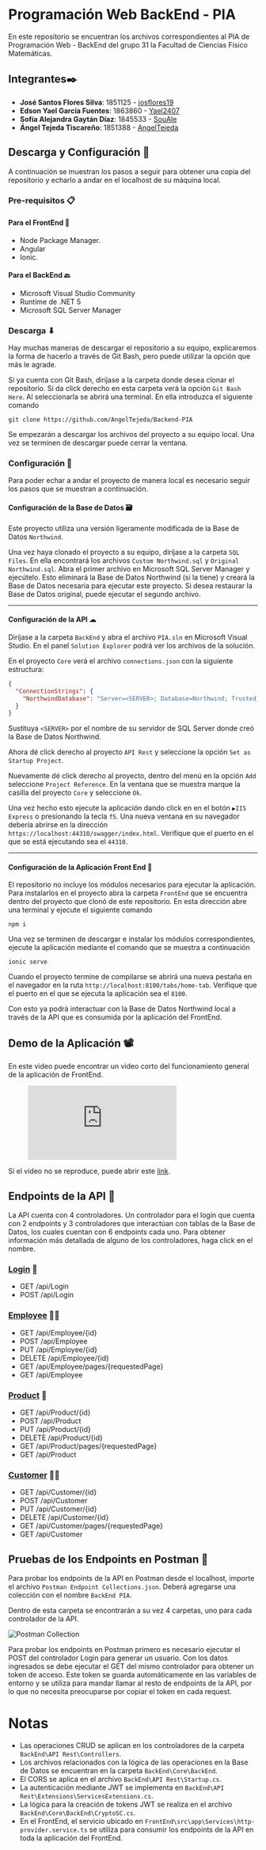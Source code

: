 ﻿# Programación Web BackEnd - PIA
En este repositorio se encuentran los archivos correspondientes al PIA de Programación Web - BackEnd del grupo 31 la Facultad de Ciencias Físico Matemáticas.


## Integrantes✒️
* **José Santos Flores Silva**: 1851125 -  [josflores19](https://github.com/josflores19)
* **Edson Yael García Fuentes**: 1863860 - [Yael2407](https://github.com/Yael2407)
* **Sofía Alejandra Gaytán Díaz**: 1845533 - [SouAle](https://github.com/SouAle)
* **Ángel Tejeda Tiscareño**: 1851388 - [AngelTejeda](https://github.com/AngelTejeda)

## Descarga y Configuración 🔨
A continuación se muestran los pasos a seguir para obtener una copia del repositorio y echarlo a andar en el localhost de su máquina local.

### Pre-requisitos 📋
#### Para el FrontEnd 📱
* Node Package Manager.
* Angular
* Ionic.

#### Para el BackEnd 🔙
* Microsoft Visual Studio Community
* Runtime de .NET 5
* Microsoft SQL Server Manager

### Descarga ⬇
Hay muchas maneras de descargar el repositorio a su equipo, explicaremos la forma de hacerlo a través de Git Bash, pero puede utilizar la opción que más le agrade.

Si ya cuenta con Git Bash, diríjase a la carpeta donde desea clonar el repositorio. Si da click derecho en esta carpeta verá la opción `Git Bash Here`. Al seleccionarla se abrirá una terminal. En ella introduzca el siguiente comando

```
git clone https://github.com/AngelTejeda/Backend-PIA
```

Se empezarán a descargar los archivos del proyecto a su equipo local. Una vez se terminen de descargar puede cerrar la ventana.

### Configuración 🔧
Para poder echar a andar el proyecto de manera local es necesario seguir los pasos que se muestran a continuación.

#### Configuración de la Base de Datos 🗃️
Este proyecto utiliza una versión ligeramente modificada de la Base de Datos `Northwind`.

Una vez haya clonado el proyecto a su equipo, diríjase a la carpeta `SQL Files`. En ella encontrará los archivos `Custom Northwind.sql` y `Original Northwind.sql`. Abra el primer archivo en Microsoft SQL Server Manager y ejecútelo. Esto eliminará la Base de Datos Northwind (si la tiene) y creará la Base de Datos necesaria para ejecutar este proyecto. Si desea restaurar la Base de Datos original, puede ejecutar el segundo archivo.

***

#### Configuración de la API ☁
Diríjase a la carpeta `BackEnd` y abra el archivo `PIA.sln` en Microsoft Visual Studio. En el panel `Solution Explorer` podrá ver los archivos de la solución.

En el proyecto `Core` verá el archivo `connections.json` con la siguiente estructura:
```json
{
  "ConnectionStrings": {
    "NorthwindDatabase": "Server=<SERVER>; Database=Northwind; Trusted_Connection=True;"
  }
}
```

Sustituya `<SERVER>` por el nombre de su servidor de SQL Server donde creó la Base de Datos Northwind.

Ahora dé click derecho al proyecto `API Rest` y seleccione la opción `Set as Startup Project`.

Nuevamente dé click derecho al proyecto, dentro del menú en la opción `Add` seleccione `Project Reference`. En la ventana que se muestra marque la casilla del proyecto `Core` y seleccione `Ok`.

Una vez hecho esto ejecute la aplicación dando click en en el botón `▶IIS Express` o presionando la tecla `f5`.  Una nueva ventana en su navegador debería abrirse en la dirección `https://localhost:44310/swagger/index.html`. Verifique que el puerto en el que se está ejecutando sea el `44310`.

***

#### Configuración de la Aplicación Front End 📱
El repositorio no incluye los módulos necesarios para ejecutar la aplicación. Para instalarlos en el proyecto abra la carpeta `FrontEnd` que se encuentra dentro del proyecto que clonó de este repositorio. En esta dirección abre una terminal y ejecute el siguiente comando

```
npm i
```

Una vez se terminen de descargar e instalar los módulos correspondientes, ejecute la aplicación mediante el comando que se muestra a continuación

```
ionic serve
```

Cuando el proyecto termine de compilarse se abrirá una nueva pestaña en el navegador en la ruta `http://localhost:8100/tabs/home-tab`.  Verifique que el puerto en el que se ejecuta la aplicación sea el `8100`.

Con esto ya podrá interactuar con la Base de Datos Northwind local a través de la API que es consumida por la aplicación del FrontEnd.


## Demo de la Aplicación 📽
En este video puede encontrar un video corto del funcionamiento general de la aplicación de FrontEnd.

<figure class="video_container">
  <iframe src="https://youtu.be/bP1NQVos_lA" frameborder="0" allowfullscreen="true"> </iframe>
</figure>

Si el video no se reproduce, puede abrir este [link](https://youtu.be/bP1NQVos_lA).

## Endpoints de la API 🎯
La API cuenta con 4 controladores. Un controlador para el login que cuenta con 2 endpoints y 3 controladores que interactúan con tablas de la Base de Datos, los cuales cuentan con 6 endpoints cada uno. Para obtener información más detallada de alguno de los controladores, haga click en el nombre.

### [Login](./Markdown/LOGIN_ENDPOINTS.md) 🔐
  * GET /api/Login
  * POST /api/Login

### [Employee](./Markdown/EMPLOYEE_ENDPOINTS.md) 👷‍♂️
  * GET /api/Employee/{id}
  * POST /api/Employee
  * PUT /api/Employee/{id}
  * DELETE /api/Employee/{id}
  * GET /api/Employee/pages/{requestedPage}
  * GET /api/Employee

### [Product](./Markdown/PRODUCT_ENDPOINTS.md) 🛒
  * GET /api/Product/{id}
  * POST /api/Product
  * PUT /api/Product/{id}
  * DELETE /api/Product/{id}
  * GET /api/Product/pages/{requestedPage}
  * GET /api/Product

### [Customer](./Markdown/CUSTOMER_ENDPOINTS.md) 🙍‍♂️
  * GET /api/Customer/{id}
  * POST /api/Customer
  * PUT /api/Customer/{id}
  * DELETE /api/Customer/{id}
  * GET /api/Customer/pages/{requestedPage}
  * GET /api/Customer


## Pruebas de los Endpoints en Postman 📧
Para probar los endpoints de la API en Postman desde el localhost, importe el archivo `Postman Endpoint Collections.json`. Deberá agregarse una colección con el nombre `BackEnd PIA`.

Dentro de esta carpeta se encontrarán a su vez 4 carpetas, uno para cada controlador de la API.

![Postman Collection](./Markdown/pictures/postman_collection.png)

Para probar los endpoints en Postman primero es necesario ejecutar el POST del controlador Login para generar un usuario. Con los datos ingresados se debe ejecutar el GET del mismo controlador para obtener un token de acceso. Este token se guarda automáticamente en las variables de entorno y se utiliza para mandar llamar al resto de endpoints de la API, por lo que no necesita preocuparse por copiar el token en cada request.


# Notas
* Las operaciones CRUD se aplican en los controladores de la carpeta `BackEnd\API Rest\Controllers`.
* Los archivos relacionados con la lógica de las operaciones en la Base de Datos se encuentran en la carpeta `BackEnd\Core\BackEnd`.
* El CORS se aplica en el archivo `BackEnd\API Rest\Startup.cs`.
* La autenticación mediante JWT se implementa en `BackEnd\API Rest\Extensions\ServicesExtensions.cs`.
* La lógica para la creación de tokens  JWT se realiza en el archivo `BackEnd\Core\BackEnd\CryptoSC.cs`.
* En el FrontEnd, el servicio ubicado en `FrontEnd\src\app\Services\http-provider.service.ts` se utiliza para consumir los endpoints de la API en toda la aplicación del FrontEnd.